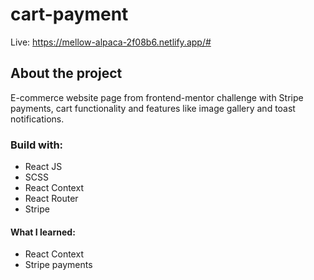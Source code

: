 # cart-payment

Live: https://mellow-alpaca-2f08b6.netlify.app/#

## About the project
E-commerce website page from frontend-mentor challenge with Stripe payments, cart functionality and features like image gallery and toast notifications.

### Build with:
- React JS
- SCSS
- React Context
- React Router
- Stripe

#### What I learned:
- React Context
- Stripe payments
